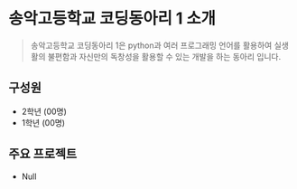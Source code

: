# 송악고등학교 코딩동아리 1 소개  
> 송악고등학교 코딩동아리 1은 python과 여러 프로그래밍 언어를 활용하여 실생활의 불편함과 자신만의 독창성을 활용할 수 있는 개발을 하는 동아리 입니다.

## 구성원
- 2학년 (00명)
- 1학년 (00명)
## 주요 프로젝트  
- Null

